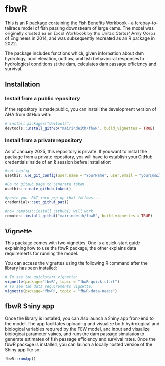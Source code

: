 
# fbwR

<!-- badges: start -->
<!-- badges: end -->

This is an R package containing the Fish Benefits Workbook - a forebay-to-tailrace model of fish passing downstream of large dams. 
The model was originally created as an Excel Workbook by the United States' Army Corps of Engineers in 2014, and was subsequently recreated as an R package in 2022.

The package includes functions which, given information about dam hydrology, pool elevation, outflow, and fish behavioural responses to hydrological conditions at the dam, 
calculates dam passage efficiency and survival.

## Installation

### Install from a public repository

If the repository is made public, you can install the development version of AHA from GitHub with:

``` r
# install.packages("devtools")
devtools::install_github("mairindeith/fbwR", build_vignettes = TRUE)
```


### Install from a private repository

As of January 2025, this repository is private.
If you want to install the package from a private repository, you will have to establish your GitHub credentials inside of an R session before installation: 

``` r
#set config
usethis::use_git_config(user.name = "YourName", user.email = "your@mail.com")

#Go to github page to generate token
usethis::create_github_token() 

#paste your PAT into pop-up that follows...
credentials::set_github_pat()

#now remotes::install_github() will work
remotes::install_github("mairindeith/fbwR", build_vignettes = TRUE)
```

## Vignette

This package comes with two vignettes. One is a quick-start guide explaining how to use the fbwR package, the other explains data requirements for running the model.

You can access the vignettes using the following R command after the library has been installed: 
``` r
# To see the quickstart vignette:
vignette(package="fbwR", topic = "fbwR-quick-start")
# To see the data requirements vignette:
vignette(package="fbwR", topic = "fbwR-data-needs")
```

## fbwR Shiny app

Once the library is installed, you can also launch a Shiny app front-end to the model. 
The app facilitates uploading and visualize both hydrological and biological variables required by the FBW model, and  input and visualize biological parameter values, and runs the dam passage simulation to generate estimates of fish passage efficiency and survival rates.
Once the fbwR package is installed, you can launch a locally hosted version of the Shiny app like so: 
``` r
fbwR::runApp()
```
